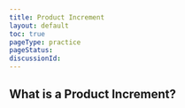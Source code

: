 ```yaml
---
title: Product Increment
layout: default
toc: true
pageType: practice
pageStatus: 
discussionId: 
---
```


## What is a Product Increment?

